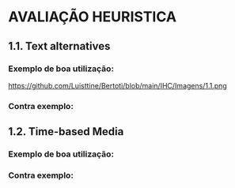 # AVALIAÇÃO HEURISTICA

  ## 1.1. Text alternatives
  
  ### Exemplo de boa utilização:
  <https://github.com/Luisttine/Bertoti/blob/main/IHC/Imagens/1.1.png>
  ### Contra exemplo:
    
  ## 1.2. Time-based Media
  
  ### Exemplo de boa utilização:
  
  ### Contra exemplo:
